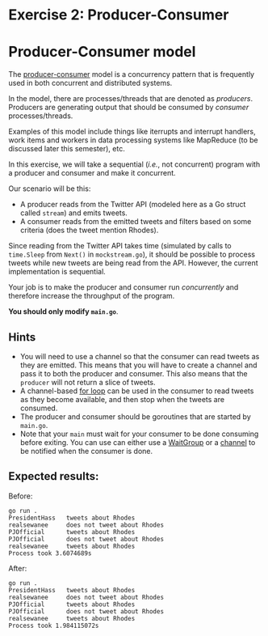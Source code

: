 # Exercise 2: Producer-Consumer

# Producer-Consumer model

The
[producer-consumer](https://www.cs.cornell.edu/courses/cs3110/2010fa/lectures/lec18.html)
model is a concurrency pattern that is frequently used in both concurrent and
distributed systems.

In the model, there are processes/threads that are denoted as _producers_.
Producers are generating output that should be consumed by _consumer_
processes/threads.

Examples of this model include things like iterrupts and interrupt handlers,
work items and workers in data processing systems like MapReduce (to be
discussed later this semester), etc.

In this exercise, we will take a sequential (_i.e._, not concurrent)
program with a producer and consumer and make it concurrent.

Our scenario will be this:

* A producer reads from the Twitter API (modeled here as a Go struct called
  `stream`) and emits tweets.
* A consumer reads from the emitted tweets and filters based on some criteria
  (does the tweet mention Rhodes).

Since reading from the Twitter API takes time (simulated by calls to
`time.Sleep` from `Next()` in `mockstream.go`), it should be possible to process
tweets while new tweets are being read from the API. However, the current
implementation is sequential.

Your job is to make the producer and consumer run _concurrently_ and therefore
increase the throughput of the program.

__You should only modify `main.go`__.

## Hints

* You will need to use a channel so that the consumer can read tweets as they
  are emitted. This means that you will have to create a channel and pass it to
  both the producer and consumer. This also means that the `producer` will not
  return a slice of tweets.
* A channel-based [for loop](https://tour.golang.org/concurrency/4) can be used
  in the consumer to read tweets as they become available, and then stop when
  the tweets are consumed.
* The producer and consumer should be goroutines that are started by `main.go`.
* Note that your `main` must wait for your consumer to be done consuming before
  exiting. You can use can either use a
  [WaitGroup](https://gobyexample.com/waitgroups) or a
  [channel](https://gobyexample.com/channel-synchronization) to be notified
  when the consumer is done.

## Expected results:

Before: 
```
go run .
PresidentHass   tweets about Rhodes
realsewanee     does not tweet about Rhodes
PJOfficial      tweets about Rhodes
PJOfficial      does not tweet about Rhodes
realsewanee     tweets about Rhodes
Process took 3.6074689s
```

After:
```
go run .
PresidentHass   tweets about Rhodes
realsewanee     does not tweet about Rhodes
PJOfficial      tweets about Rhodes
PJOfficial      does not tweet about Rhodes
realsewanee     tweets about Rhodes
Process took 1.984115072s
```
